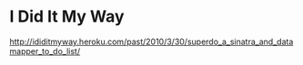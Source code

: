 <!--
id: 624700995
link: http://kevinisom.info/post/624700995/i-did-it-my-way
slug: i-did-it-my-way
date: Sun May 23 2010 23:04:37 GMT+1200 (NZST)
raw: {"blog_name":"kevinisom","id":624700995,"post_url":"http://kevinisom.info/post/624700995/i-did-it-my-way","slug":"i-did-it-my-way","type":"link","date":"2010-05-23 11:04:37 GMT","timestamp":1274612677,"state":"published","format":"html","reblog_key":"z3MKg1if","tags":[],"short_url":"http://tmblr.co/Zw68YybF2v3","highlighted":[],"feed_item":"http://ididitmyway.heroku.com/past/2010/3/30/superdo_a_sinatra_and_datamapper_to_do_list/","from_feed_id":"650234","note_count":1,"title":"I Did It My Way","url":"http://ididitmyway.heroku.com/past/2010/3/30/superdo_a_sinatra_and_datamapper_to_do_list/","description":""}
publish: 2010-05-023
tags: 
title: I Did It My Way
-->


I Did It My Way
===============

<http://ididitmyway.heroku.com/past/2010/3/30/superdo_a_sinatra_and_datamapper_to_do_list/>

